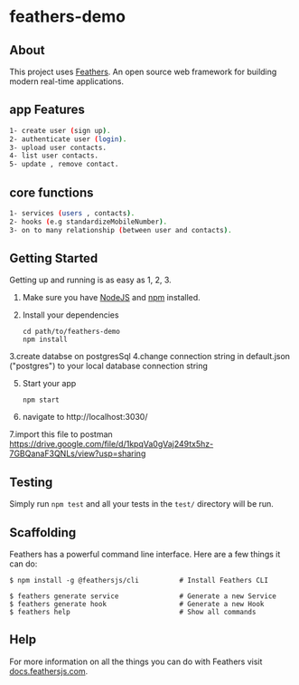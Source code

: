 # feathers-demo

> 

## About

This project uses [Feathers](http://feathersjs.com). An open source web framework for building modern real-time applications.

## app Features
```bash
1- create user (sign up).
2- authenticate user (login).
3- upload user contacts.
4- list user contacts.
5- update , remove contact.
```

## core functions
```bash
1- services (users , contacts).
2- hooks (e.g standardizeMobileNumber).
3- on to many relationship (between user and contacts).
```

## Getting Started

Getting up and running is as easy as 1, 2, 3.

1. Make sure you have [NodeJS](https://nodejs.org/) and [npm](https://www.npmjs.com/) installed.
2. Install your dependencies

    ```
    cd path/to/feathers-demo
    npm install
    ```

3.create databse on postgresSql
4.change connection string in default.json ("postgres") to your local database connection string

5. Start your app

    ```
    npm start
    ```
6. navigate to http://localhost:3030/

7.import this file to postman  https://drive.google.com/file/d/1kpqVa0gVaj249tx5hz-7GBQanaF3QNLs/view?usp=sharing
## Testing

Simply run `npm test` and all your tests in the `test/` directory will be run.

## Scaffolding

Feathers has a powerful command line interface. Here are a few things it can do:

```
$ npm install -g @feathersjs/cli          # Install Feathers CLI

$ feathers generate service               # Generate a new Service
$ feathers generate hook                  # Generate a new Hook
$ feathers help                           # Show all commands
```

## Help

For more information on all the things you can do with Feathers visit [docs.feathersjs.com](http://docs.feathersjs.com).
